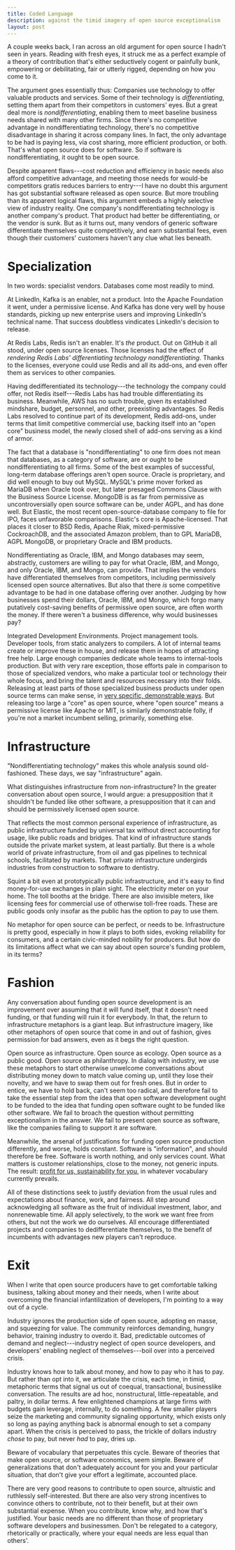 ```yaml
---
title: Coded Language
description: against the timid imagery of open source exceptionalism
layout: post
---
```


A couple weeks back, I ran across an old argument for open source I hadn't seen in years. Reading with fresh eyes, it struck me as a perfect example of a theory of contribution that's either seductively cogent or painfully bunk, empowering or debilitating, fair or utterly rigged, depending on how you come to it.

The argument goes essentially thus:  Companies use technology to offer valuable products and services. Some of their technology is _differentiating_, setting them apart from their competitors in customers' eyes. But a great deal more is _nondifferentiating_, enabling them to meet baseline business needs shared with many other firms. Since there's no competitive advantage in nondifferentiating technology, there's no competitive disadvantage in sharing it across company lines. In fact, the only advantage to be had is paying less, via cost sharing, more efficient production, or both. That's what open source does for software. So if software is nondifferentiating, it ought to be open source.

Despite apparent flaws---cost reduction and efficiency in basic needs also afford competitive advantage, and meeting those needs for would-be competitors gratis reduces barriers to entry---I have no doubt this argument has got substantial software released as open source. But more troubling than its apparent logical flaws, this argument embeds a highly selective view of industry reality. One company's nondifferentiating technology is another company's product. That product had better be differentiating, or the vendor is sunk. But as it turns out, many vendors of generic software differentiate themselves quite competitively, and earn substantial fees, even though their customers' customers haven't any clue what lies beneath.

# Specialization

In two words: specialist vendors. Databases come most readily to mind.

At LinkedIn, Kafka is an enabler, not a product. Into the Apache Foundation it went, under a permissive license. And Kafka has done very well by house standards, picking up new enterprise users and improving LinkedIn's technical name. That success doubtless vindicates LinkedIn's decision to release.

At Redis Labs, Redis isn't an enabler. It's _the_ product. Out on GitHub it all stood, under open source licenses. Those licenses had the effect of _rendering Redis Labs' differentiating technology nondifferentiating_. Thanks to the licenses, everyone could use Redis and all its add-ons, and even offer them as services to other companies.

Having dedifferentiated its technology---the technology the company could offer, not Redis itself---Redis Labs has had trouble differentiating its business. Meanwhile, AWS has no such trouble, given its established mindshare, budget, personnel, and other, preexisting advantages. So Redis Labs resolved to continue part of its development, Redis add-ons, under terms that limit competitive commercial use, backing itself into an "open core" business model, the newly closed shell of add-ons serving as a kind of armor.

The fact that a database is "nondifferentiating" to one firm does not mean that databases, as a category of software, are or ought to be nondifferentiating to all firms. Some of the best examples of successful, long-term database offerings aren't open source. Oracle is proprietary, and did well enough to buy out MySQL. MySQL's prime mover forked as MariaDB when Oracle took over, but later presaged Commons Clause with the Business Source License. MongoDB is as far from permissive as uncontroversially open source software can be, under AGPL, and has done well. But Elastic, the most recent open-source-database company to file for IPO, faces unfavorable comparisons. Elastic's core is Apache-licensed. That places it closer to BSD Redis, Apache Riak, mixed-permissive CockroachDB, and the associated Amazon problem, than to GPL MariaDB, AGPL MongoDB, or proprietary Oracle and IBM products.

Nondifferentiating as Oracle, IBM, and Mongo databases may seem, abstractly, customers are willing to pay for what Oracle, IBM, and Mongo, and only Oracle, IBM, and Mongo, can provide. That implies the vendors have differentiated themselves from competitors, including permissively licensed open source alternatives. But also that there _is_ some competitive advantage to be had in one database offering over another. Judging by how businesses spend their dollars, Oracle, IBM, and Mongo, which forgo many putatively cost-saving benefits of permissive open source, are often worth the money. If there weren't a business difference, why would businesses pay?

Integrated Development Environments. Project management tools. Developer tools, from static analyzers to compilers. A lot of internal teams create or improve these in house, and release them in hopes of attracting free help. Large enough companies dedicate whole teams to internal-tools production. But with very rare exception, those efforts pale in comparison to those of specialized vendors, who make a particular tool or technology their whole focus, and bring the talent and resources necessary into their folds. Releasing at least parts of those specialized business products under open source terms can make sense, in [very specific, demonstrable ways](https://writing.kemitchell.com/2018/08/23/Selective-Mythology.html). But releasing too large a "core" as open source, where "open source" means a permissive license like Apache or MIT, is similarly demonstrable folly, if you're not a market incumbent selling, primarily, something else.

# Infrastructure

"Nondifferentiating technology" makes this whole analysis sound old-fashioned. These days, we say "infrastructure" again.

What distinguishes infrastructure from non-infrastructure? In the greater conversation about open source, I would argue: a presupposition that it shouldn't be funded like other software, a presupposition that it can and should be permissively licensed open source.

That reflects the most common personal experience of infrastructure, as public infrastructure funded by universal tax without direct accounting for usage, like public roads and bridges. That kind of infrastructure stands outside the private market system, at least partially. But there is a whole world of private infrastructure, from oil and gas pipelines to technical schools, facilitated by markets. That private infrastructure undergirds industries from construction to software to dentistry.

Squint a bit even at prototypically public infrastructure, and it's easy to find money-for-use exchanges in plain sight. The electricity meter on your home. The toll booths at the bridge. There are also invisible meters, like licensing fees for commercial use of otherwise toll-free roads. These are public goods only insofar as the public has the option to pay to use them.

No metaphor for open source can be perfect, or needs to be. Infrastructure is pretty good, especially in how it plays to both sides, evoking reliability for consumers, and a certain civic-minded nobility for producers. But how do its limitations affect what we can say about open source's funding problem, in its terms?

# Fashion

Any conversation about funding open source development is an improvement over assuming that it will fund itself, that it doesn't need funding, or that funding will ruin it for everybody. In that, the return to infrastructure metaphors is a giant leap. But infrastructure imagery, like other metaphors of open source that come in and out of fashion, gives permission for bad answers, even as it begs the right question.

Open source as infrastructure. Open source as ecology. Open source as a public good. Open source as philanthropy. In dialog with industry, we use these metaphors to start otherwise unwelcome conversations about distributing money down to match value coming up, until they lose their novelty, and we have to swap them out for fresh ones. But in order to entice, we have to hold back, can't seem too radical, and therefore fail to take the essential step from the idea that open software development ought to be funded to the idea that funding open software ought to be funded like other software. We fail to broach the question without permitting exceptionalism in the answer. We fail to present open source as software, like the companies failing to support it are software. 

Meanwhile, the arsenal of justifications for funding open source production differently, and worse, holds constant.  Software is "information", and should therefore be free. Software is worth nothing, and only services count. What matters is customer relationships, close to the money, not generic inputs. The result: [profit for us, sustainability for you](https://blog.licensezero.com/2018/06/14/profit-sustainability.html), in whatever vocabulary currently prevails.

All of these distinctions seek to justify deviation from the usual rules and expectations about finance, work, and fairness. All step around acknowledging all software as the fruit of individual investment, labor, and nonrenewable time. All apply selectively, to the work we want free from others, but not the work we do ourselves. All encourage differentiated projects and companies to dedifferentiate themselves, to the benefit of incumbents with advantages new players can't reproduce.

# Exit

When I write that open source producers have to get comfortable talking business, talking about money and their needs, when I write about overcoming the financial infantilization of developers, I'm pointing to a way out of a cycle.

Industry ignores the production side of open source, adopting en masse, and squeezing for value. The community reinforces demanding, hungry behavior, training industry to overdo it. Bad, predictable outcomes of demand and neglect---industry neglect of open source developers, and developers' enabling neglect of themselves---boil over into a perceived crisis.

Industry knows how to talk about money, and how to pay who it has to pay. But rather than opt into it, we articulate the crisis, each time, in timid, metaphoric terms that signal us out of coequal, transactional, businesslike conversation. The results are ad hoc, nonstructural, little-repeatable, and paltry, in dollar terms. A few enlightened champions at large firms with budgets gain leverage, internally, to do something. A few smaller players seize the marketing and community signaling opportunity, which exists only so long as paying anything back is abnormal enough to set a company apart. When the crisis is perceived to pass, the trickle of dollars industry _chose_ to pay, but never _had_ to pay, dries up.

Beware of vocabulary that perpetuates this cycle. Beware of theories that make open source, or software economics, seem simple. Beware of generalizations that don't adequately account for you and your particular situation, that don't give your effort a legitimate, accounted place.

There are very good reasons to contribute to open source, altruistic and ruthlessly self-interested. But there are also very strong incentives to convince others to contribute, not to their benefit, but at their own substantial expense. When you contribute, know why, and how that's justified. Your basic needs are no different than those of proprietary software developers and businessmen. Don't be relegated to a category, rhetorically or practically, where your equal needs are less equal than others'.